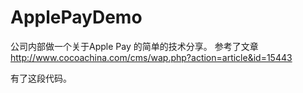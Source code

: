 # ApplePayDemo
公司内部做一个关于Apple Pay 的简单的技术分享。
参考了文章
http://www.cocoachina.com/cms/wap.php?action=article&id=15443

有了这段代码。
